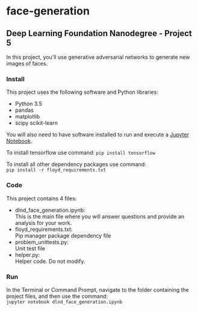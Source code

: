# face-generation

## Deep Learning Foundation Nanodegree - Project 5
In this project, you'll use generative adversarial networks to generate new images of faces.

### Install
This project uses the following software and Python libraries:

- Python 3.5
- pandas 
- matplotlib 
- scipy scikit-learn

You will also need to have software installed to run and execute a [Jupyter Notebook](http://ipython.org/notebook.html).

To install tensorflow use command:
```pip install tensorflow```

To install all other dependency packages use command:  
```pip install -r floyd_requirements.txt```


### Code
This project contains 4 files:

- dlnd_face_generation.ipynb:  
This is the main file where you will answer questions and provide an analysis for your work. 
- floyd_requirements.txt:  
Pip manager package dependency file
- problem_unittests.py:  
Unit test file
- helper.py:  
Helper code. Do not modify.
  
### Run
In the Terminal or Command Prompt, navigate to the folder containing the project files, and then use the command:  
```jupyter notebook dlnd_face_generation.ipynb```
